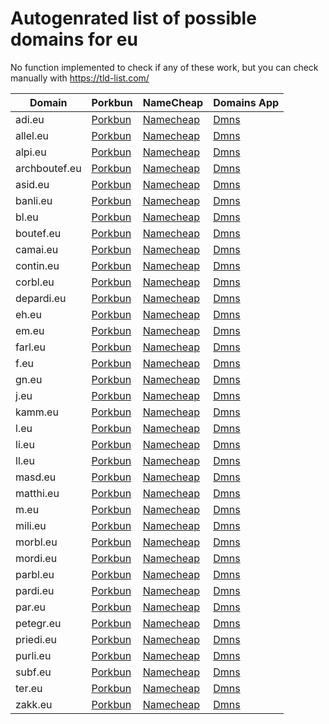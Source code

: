 # Autogenrated list of possible domains for eu

No function implemented to check if any of these work, but you can check manually with https://tld-list.com/

| Domain | Porkbun | NameCheap | Domains App |
|---|---|---|---|
| adi.eu | [Porkbun](https://porkbun.com/checkout/search?prb=e814663da1&tlds=&idnLanguage=&search=search&q=adi.eu) | [Namecheap](https://www.namecheap.com/domains/registration/results/?domain=adi.eu) | [Dmns](https://dmns.app/domains?q=adi.eu) |
| allel.eu | [Porkbun](https://porkbun.com/checkout/search?prb=e814663da1&tlds=&idnLanguage=&search=search&q=allel.eu) | [Namecheap](https://www.namecheap.com/domains/registration/results/?domain=allel.eu) | [Dmns](https://dmns.app/domains?q=allel.eu) |
| alpi.eu | [Porkbun](https://porkbun.com/checkout/search?prb=e814663da1&tlds=&idnLanguage=&search=search&q=alpi.eu) | [Namecheap](https://www.namecheap.com/domains/registration/results/?domain=alpi.eu) | [Dmns](https://dmns.app/domains?q=alpi.eu) |
| archboutef.eu | [Porkbun](https://porkbun.com/checkout/search?prb=e814663da1&tlds=&idnLanguage=&search=search&q=archboutef.eu) | [Namecheap](https://www.namecheap.com/domains/registration/results/?domain=archboutef.eu) | [Dmns](https://dmns.app/domains?q=archboutef.eu) |
| asid.eu | [Porkbun](https://porkbun.com/checkout/search?prb=e814663da1&tlds=&idnLanguage=&search=search&q=asid.eu) | [Namecheap](https://www.namecheap.com/domains/registration/results/?domain=asid.eu) | [Dmns](https://dmns.app/domains?q=asid.eu) |
| banli.eu | [Porkbun](https://porkbun.com/checkout/search?prb=e814663da1&tlds=&idnLanguage=&search=search&q=banli.eu) | [Namecheap](https://www.namecheap.com/domains/registration/results/?domain=banli.eu) | [Dmns](https://dmns.app/domains?q=banli.eu) |
| bl.eu | [Porkbun](https://porkbun.com/checkout/search?prb=e814663da1&tlds=&idnLanguage=&search=search&q=bl.eu) | [Namecheap](https://www.namecheap.com/domains/registration/results/?domain=bl.eu) | [Dmns](https://dmns.app/domains?q=bl.eu) |
| boutef.eu | [Porkbun](https://porkbun.com/checkout/search?prb=e814663da1&tlds=&idnLanguage=&search=search&q=boutef.eu) | [Namecheap](https://www.namecheap.com/domains/registration/results/?domain=boutef.eu) | [Dmns](https://dmns.app/domains?q=boutef.eu) |
| camai.eu | [Porkbun](https://porkbun.com/checkout/search?prb=e814663da1&tlds=&idnLanguage=&search=search&q=camai.eu) | [Namecheap](https://www.namecheap.com/domains/registration/results/?domain=camai.eu) | [Dmns](https://dmns.app/domains?q=camai.eu) |
| contin.eu | [Porkbun](https://porkbun.com/checkout/search?prb=e814663da1&tlds=&idnLanguage=&search=search&q=contin.eu) | [Namecheap](https://www.namecheap.com/domains/registration/results/?domain=contin.eu) | [Dmns](https://dmns.app/domains?q=contin.eu) |
| corbl.eu | [Porkbun](https://porkbun.com/checkout/search?prb=e814663da1&tlds=&idnLanguage=&search=search&q=corbl.eu) | [Namecheap](https://www.namecheap.com/domains/registration/results/?domain=corbl.eu) | [Dmns](https://dmns.app/domains?q=corbl.eu) |
| depardi.eu | [Porkbun](https://porkbun.com/checkout/search?prb=e814663da1&tlds=&idnLanguage=&search=search&q=depardi.eu) | [Namecheap](https://www.namecheap.com/domains/registration/results/?domain=depardi.eu) | [Dmns](https://dmns.app/domains?q=depardi.eu) |
| eh.eu | [Porkbun](https://porkbun.com/checkout/search?prb=e814663da1&tlds=&idnLanguage=&search=search&q=eh.eu) | [Namecheap](https://www.namecheap.com/domains/registration/results/?domain=eh.eu) | [Dmns](https://dmns.app/domains?q=eh.eu) |
| em.eu | [Porkbun](https://porkbun.com/checkout/search?prb=e814663da1&tlds=&idnLanguage=&search=search&q=em.eu) | [Namecheap](https://www.namecheap.com/domains/registration/results/?domain=em.eu) | [Dmns](https://dmns.app/domains?q=em.eu) |
| farl.eu | [Porkbun](https://porkbun.com/checkout/search?prb=e814663da1&tlds=&idnLanguage=&search=search&q=farl.eu) | [Namecheap](https://www.namecheap.com/domains/registration/results/?domain=farl.eu) | [Dmns](https://dmns.app/domains?q=farl.eu) |
| f.eu | [Porkbun](https://porkbun.com/checkout/search?prb=e814663da1&tlds=&idnLanguage=&search=search&q=f.eu) | [Namecheap](https://www.namecheap.com/domains/registration/results/?domain=f.eu) | [Dmns](https://dmns.app/domains?q=f.eu) |
| gn.eu | [Porkbun](https://porkbun.com/checkout/search?prb=e814663da1&tlds=&idnLanguage=&search=search&q=gn.eu) | [Namecheap](https://www.namecheap.com/domains/registration/results/?domain=gn.eu) | [Dmns](https://dmns.app/domains?q=gn.eu) |
| j.eu | [Porkbun](https://porkbun.com/checkout/search?prb=e814663da1&tlds=&idnLanguage=&search=search&q=j.eu) | [Namecheap](https://www.namecheap.com/domains/registration/results/?domain=j.eu) | [Dmns](https://dmns.app/domains?q=j.eu) |
| kamm.eu | [Porkbun](https://porkbun.com/checkout/search?prb=e814663da1&tlds=&idnLanguage=&search=search&q=kamm.eu) | [Namecheap](https://www.namecheap.com/domains/registration/results/?domain=kamm.eu) | [Dmns](https://dmns.app/domains?q=kamm.eu) |
| l.eu | [Porkbun](https://porkbun.com/checkout/search?prb=e814663da1&tlds=&idnLanguage=&search=search&q=l.eu) | [Namecheap](https://www.namecheap.com/domains/registration/results/?domain=l.eu) | [Dmns](https://dmns.app/domains?q=l.eu) |
| li.eu | [Porkbun](https://porkbun.com/checkout/search?prb=e814663da1&tlds=&idnLanguage=&search=search&q=li.eu) | [Namecheap](https://www.namecheap.com/domains/registration/results/?domain=li.eu) | [Dmns](https://dmns.app/domains?q=li.eu) |
| ll.eu | [Porkbun](https://porkbun.com/checkout/search?prb=e814663da1&tlds=&idnLanguage=&search=search&q=ll.eu) | [Namecheap](https://www.namecheap.com/domains/registration/results/?domain=ll.eu) | [Dmns](https://dmns.app/domains?q=ll.eu) |
| masd.eu | [Porkbun](https://porkbun.com/checkout/search?prb=e814663da1&tlds=&idnLanguage=&search=search&q=masd.eu) | [Namecheap](https://www.namecheap.com/domains/registration/results/?domain=masd.eu) | [Dmns](https://dmns.app/domains?q=masd.eu) |
| matthi.eu | [Porkbun](https://porkbun.com/checkout/search?prb=e814663da1&tlds=&idnLanguage=&search=search&q=matthi.eu) | [Namecheap](https://www.namecheap.com/domains/registration/results/?domain=matthi.eu) | [Dmns](https://dmns.app/domains?q=matthi.eu) |
| m.eu | [Porkbun](https://porkbun.com/checkout/search?prb=e814663da1&tlds=&idnLanguage=&search=search&q=m.eu) | [Namecheap](https://www.namecheap.com/domains/registration/results/?domain=m.eu) | [Dmns](https://dmns.app/domains?q=m.eu) |
| mili.eu | [Porkbun](https://porkbun.com/checkout/search?prb=e814663da1&tlds=&idnLanguage=&search=search&q=mili.eu) | [Namecheap](https://www.namecheap.com/domains/registration/results/?domain=mili.eu) | [Dmns](https://dmns.app/domains?q=mili.eu) |
| morbl.eu | [Porkbun](https://porkbun.com/checkout/search?prb=e814663da1&tlds=&idnLanguage=&search=search&q=morbl.eu) | [Namecheap](https://www.namecheap.com/domains/registration/results/?domain=morbl.eu) | [Dmns](https://dmns.app/domains?q=morbl.eu) |
| mordi.eu | [Porkbun](https://porkbun.com/checkout/search?prb=e814663da1&tlds=&idnLanguage=&search=search&q=mordi.eu) | [Namecheap](https://www.namecheap.com/domains/registration/results/?domain=mordi.eu) | [Dmns](https://dmns.app/domains?q=mordi.eu) |
| parbl.eu | [Porkbun](https://porkbun.com/checkout/search?prb=e814663da1&tlds=&idnLanguage=&search=search&q=parbl.eu) | [Namecheap](https://www.namecheap.com/domains/registration/results/?domain=parbl.eu) | [Dmns](https://dmns.app/domains?q=parbl.eu) |
| pardi.eu | [Porkbun](https://porkbun.com/checkout/search?prb=e814663da1&tlds=&idnLanguage=&search=search&q=pardi.eu) | [Namecheap](https://www.namecheap.com/domains/registration/results/?domain=pardi.eu) | [Dmns](https://dmns.app/domains?q=pardi.eu) |
| par.eu | [Porkbun](https://porkbun.com/checkout/search?prb=e814663da1&tlds=&idnLanguage=&search=search&q=par.eu) | [Namecheap](https://www.namecheap.com/domains/registration/results/?domain=par.eu) | [Dmns](https://dmns.app/domains?q=par.eu) |
| petegr.eu | [Porkbun](https://porkbun.com/checkout/search?prb=e814663da1&tlds=&idnLanguage=&search=search&q=petegr.eu) | [Namecheap](https://www.namecheap.com/domains/registration/results/?domain=petegr.eu) | [Dmns](https://dmns.app/domains?q=petegr.eu) |
| priedi.eu | [Porkbun](https://porkbun.com/checkout/search?prb=e814663da1&tlds=&idnLanguage=&search=search&q=priedi.eu) | [Namecheap](https://www.namecheap.com/domains/registration/results/?domain=priedi.eu) | [Dmns](https://dmns.app/domains?q=priedi.eu) |
| purli.eu | [Porkbun](https://porkbun.com/checkout/search?prb=e814663da1&tlds=&idnLanguage=&search=search&q=purli.eu) | [Namecheap](https://www.namecheap.com/domains/registration/results/?domain=purli.eu) | [Dmns](https://dmns.app/domains?q=purli.eu) |
| subf.eu | [Porkbun](https://porkbun.com/checkout/search?prb=e814663da1&tlds=&idnLanguage=&search=search&q=subf.eu) | [Namecheap](https://www.namecheap.com/domains/registration/results/?domain=subf.eu) | [Dmns](https://dmns.app/domains?q=subf.eu) |
| ter.eu | [Porkbun](https://porkbun.com/checkout/search?prb=e814663da1&tlds=&idnLanguage=&search=search&q=ter.eu) | [Namecheap](https://www.namecheap.com/domains/registration/results/?domain=ter.eu) | [Dmns](https://dmns.app/domains?q=ter.eu) |
| zakk.eu | [Porkbun](https://porkbun.com/checkout/search?prb=e814663da1&tlds=&idnLanguage=&search=search&q=zakk.eu) | [Namecheap](https://www.namecheap.com/domains/registration/results/?domain=zakk.eu) | [Dmns](https://dmns.app/domains?q=zakk.eu) |
